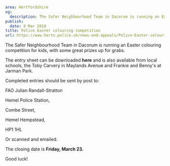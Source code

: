 ```yaml
area: Hertfordshire
og:
  description: The Safer Neighbourhood Team in Dacorum is running an Easter colouring competition for kids, with some great prizes up for grabs.
publish:
  date: 8 Mar 2018
title: Police Easter colouring competition
url: https://www.herts.police.uk/news-and-appeals/Police-Easter-colouring-competition-D
```

The Safer Neighbourhood Team in Dacorum is running an Easter colouring competition for kids, with some great prizes up for grabs.

The entry sheet can be downloaded **here** and is also available from local schools, the Toby Carvery in Maylands Avenue and Frankie and Benny's at Jarman Park.

Completed entries should be sent by post to:

 FAO Julian Randall-Stratton

Hemel Police Station,

Combe Street,

Hemel Hempstead,

HP1 1HL

Or scanned and emailed.

The closing date is **Friday, March 23.**

Good luck!
